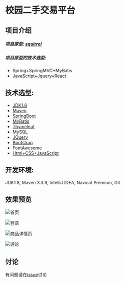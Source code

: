 # 校园二手交易平台

## **项目介绍**
##### **项目原型:** [squirrel](https://github.com/hlk-1135/squirrel)
##### **项目原型的技术选型:**
- Spring+SpringMVC+MyBatis
- JavaScript+Jquery+React

## **技术选型:**
- [JDK1.8]()
- [Maven]()
- [SpringBoot](https://projects.spring.io/spring-boot/)
- [MyBatis](http://www.mybatis.org/mybatis-3/zh/index.html)
- [Thymeleaf](http://www.thymeleaf.org/doc/tutorials/3.0/thymeleafspring.html)
- [MySQL]()
- [JQuery]()
- [Bootstrap]()
- [FontAwesome]()
- [Html+CSS+JavaScript]()
 
## **开发环境:** 
JDK1.8, Maven 3.3.9, IntelliJ IDEA, Navicat Premium, Git

## **效果预览**
![首页](https://github.com/gdufeZLYL/blog/blob/master/images/20180421162953.png)

![登录](https://github.com/gdufeZLYL/blog/blob/master/images/20180421165357.png)

![商品详情页](https://github.com/gdufeZLYL/blog/blob/master/images/20180421165448.png)

![评论](https://github.com/gdufeZLYL/blog/blob/master/images/20180421165626.png)

## **讨论**
有问题请在[issue](https://github.com/gdufeZLYL/springboot-squirrel/issues)讨论